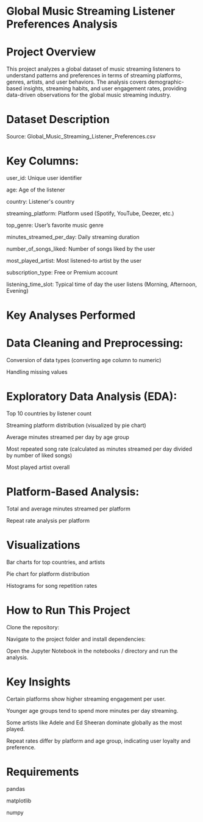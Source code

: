 # Global Music Streaming Listener Preferences Analysis

# Project Overview

This project analyzes a global dataset of music streaming listeners to understand patterns and preferences in terms of streaming platforms, genres, artists, and user behaviors. The analysis covers demographic-based insights, streaming habits, and user engagement rates, providing data-driven observations for the global music streaming industry.

# Dataset Description

Source: Global_Music_Streaming_Listener_Preferences.csv 

# Key Columns:

user_id: Unique user identifier

age: Age of the listener

country: Listener's country

streaming_platform: Platform used (Spotify, YouTube, Deezer, etc.)

top_genre: User’s favorite music genre

minutes_streamed_per_day: Daily streaming duration

number_of_songs_liked: Number of songs liked by the user

most_played_artist: Most listened-to artist by the user

subscription_type: Free or Premium account

listening_time_slot: Typical time of day the user listens (Morning, Afternoon, Evening)


# Key Analyses Performed

# Data Cleaning and Preprocessing:

Conversion of data types (converting age column to numeric)

Handling missing values

# Exploratory Data Analysis (EDA):

Top 10 countries by listener count

Streaming platform distribution (visualized by pie chart)

Average minutes streamed per day by age group

Most repeated song rate (calculated as minutes streamed per day divided by number of liked songs)

Most played artist overall

# Platform-Based Analysis:

Total and average minutes streamed per platform

Repeat rate analysis per platform


# Visualizations

Bar charts for top countries, and artists

Pie chart for platform distribution

Histograms for song repetition rates


# How to Run This Project

Clone the repository:

Navigate to the project folder and install dependencies:

Open the Jupyter Notebook in the notebooks / directory and run the analysis.


# Key Insights

Certain platforms show higher streaming engagement per user.

Younger age groups tend to spend more minutes per day streaming.

Some artists like Adele and Ed Sheeran dominate globally as the most played.

Repeat rates differ by platform and age group, indicating user loyalty and preference.


# Requirements

pandas

matplotlib

numpy
